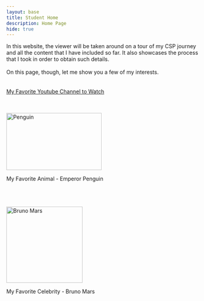 ```yaml
---
layout: base
title: Student Home 
description: Home Page
hide: true
---
```


<div>


In this website, the viewer will be taken around on a tour of my CSP journey and all the content that I have included so far. It also showcases the process that I took in order to obtain such details.<br><br>
On this page, though, let me show you a few of my interests. <br><br><br>
<a href="https://www.youtube.com/@Bonggil">My Favorite Youtube Channel to Watch</a><br><br><br>

<img alt="Penguin" src="https://cdn.britannica.com/70/192570-138-848FB7B3/penguin-species-places-Galapagos-Antarctica.jpg?w=800&h=450&c=crop" width="250" height="150">
<p>My Favorite Animal - Emperor Penguin</p><br><br><br>

<img alt="Bruno Mars" src="https://upload.wikimedia.org/wikipedia/en/0/04/Bruno_Mars_-_That%27s_What_I_Like.png" width="200" height="200">
<p>My Favorite Celebrity - Bruno Mars</p>




